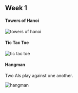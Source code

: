 ## Week 1

#### Towers of Hanoi
![towers of hanoi](https://github.com/vveleva/appacademy/blob/master/images/towers_of_hanoi.png)


#### Tic Tac Toe
![tic tac toe](https://github.com/vveleva/appacademy/blob/master/images/tic_tac_toe.png)


#### Hangman
Two AIs play against one another.

![hangman](https://github.com/vveleva/appacademy/blob/master/images/hangman.png)
